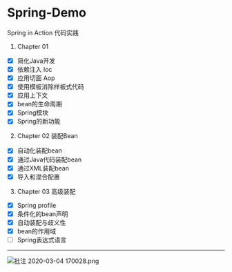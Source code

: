 # Spring-Demo
Spring in Action 代码实践

1. Chapter 01

- [x] 简化Java开发
- [x] 依赖注入 Ioc
- [x] 应用切面 Aop
- [x] 使用模板消除样板式代码
- [x] 应用上下文
- [x] bean的生命周期
- [x] Spring模块
- [x] Spring的新功能

2. Chapter 02 装配Bean
- [x] 自动化装配bean
- [x] 通过Java代码装配bean
- [x] 通过XML装配bean
- [x] 导入和混合配置

3. Chapter 03 高级装配
- [x] Spring profile
- [x] 条件化的bean声明
- [x] 自动装配与歧义性
- [x] bean的作用域
- [ ] Spring表达式语言

---

![批注 2020-03-04 170028.png](https://i.loli.net/2020/03/04/atpRZqm3MYBwHGe.png)